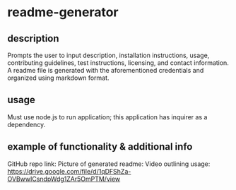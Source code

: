 # readme-generator

## description
Prompts the user to input description, installation instructions, usage, contributing guidelines, test instructions, licensing, and contact information. A readme file is generated with the aforementioned credentials and organized using markdown format.

## usage
Must use node.js to run application; this application has inquirer as a dependency.

## example of functionality & additional info
GitHub repo link:
Picture of generated readme:
Video outlining usage: https://drive.google.com/file/d/1qDFShZa-OVBwwICsndpWdg1ZAr5OmPTM/view